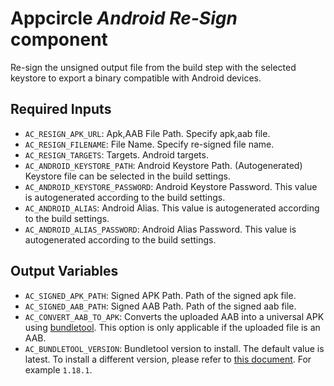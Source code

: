 # Appcircle _Android Re-Sign_ component

Re-sign the unsigned output file from the build step with the selected keystore to export a binary compatible with Android devices.

## Required Inputs

- `AC_RESIGN_APK_URL`: Apk,AAB File Path. Specify apk,aab file.
- `AC_RESIGN_FILENAME`: File Name. Specify re-signed file name.
- `AC_RESIGN_TARGETS`: Targets. Android targets.
- `AC_ANDROID_KEYSTORE_PATH`: Android Keystore Path. (Autogenerated) Keystore file can be selected in the build settings.
- `AC_ANDROID_KEYSTORE_PASSWORD`: Android Keystore Password. This value is autogenerated according to the build settings.
- `AC_ANDROID_ALIAS`: Android Alias. This value is autogenerated according to the build settings.
- `AC_ANDROID_ALIAS_PASSWORD`: Android Alias Password. This value is autogenerated according to the build settings.

## Output Variables

- `AC_SIGNED_APK_PATH`: Signed APK Path. Path of the signed apk file.
- `AC_SIGNED_AAB_PATH`: Signed AAB Path. Path of the signed aab file.
- `AC_CONVERT_AAB_TO_APK`: Converts the uploaded AAB into a universal APK using [bundletool](https://developer.android.com/tools/bundletool). This option is only applicable if the uploaded file is an AAB.
- `AC_BUNDLETOOL_VERSION`: Bundletool version to install. The default value is latest. To install a different version, please refer to [this document](https://github.com/google/bundletool/releases). For example `1.18.1`.

